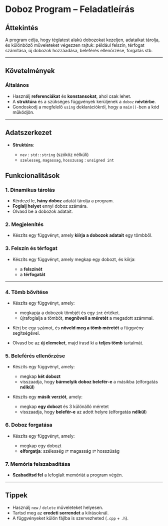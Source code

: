 
# Doboz Program – Feladatleírás

## Áttekintés

A program célja, hogy téglatest alakú dobozokat kezeljen, adataikat tárolja, és különböző műveleteket végezzen rajtuk: például felszín, térfogat számítása, új dobozok hozzáadása, beleférés ellenőrzése, forgatás stb.

---

## Követelmények

### Általános

* Használj **referenciákat** és **konstansokat**, ahol csak lehet.
* A **struktúra** és a szükséges függvények kerüljenek a `doboz` **névtérbe**.
* Gondoskodj a megfelelő `using` deklarációkról, hogy a `main()`-ben a kód működjön.

---

## Adatszerkezet

* **Struktúra**:

  * `nev` : `std::string` (szóköz nélküli)
  * `szelesseg`, `magassag`, `hosszusag` : `unsigned int`



## Funkcionalitások

### 1. Dinamikus tárolás

* Kérdezd le, **hány doboz** adatát tárolja a program.
* **Foglalj helyet** ennyi doboz számára.
* Olvasd be a dobozok adatait.

### 2. Megjelenítés

* Készíts egy függvényt, amely **kiírja a dobozok adatait** egy tömbből.

### 3. Felszín és térfogat

* Készíts egy függvényt, amely megkap egy dobozt, és kiírja:

  * a **felszínét**
  * a **térfogatát**
---
### 4. Tömb bővítése

* Készíts egy függvényt, amely:

  * megkapja a dobozok tömbjét és egy `int` értéket.
  * újrafoglalja a tömböt, **megnöveli a méretét** a megadott számmal.
* Kérj be egy számot, és **növeld meg a tömb méretét** a függvény segítségével.

* Olvasd be az **új elemeket**, majd írasd ki a **teljes tömb** tartalmát.

### 5. Beleférés ellenőrzése

* Készíts egy függvényt, amely:

  * megkap **két dobozt**
  * visszaadja, hogy **bármelyik doboz belefér-e** a másikba (elforgatás **nélkül**)
* Készíts egy **másik verziót**, amely:

  * megkap **egy dobozt** és 3 különálló méretet
  * visszaadja, hogy **belefér-e** az adott helyre (elforgatás **nélkül**)

### 6. Doboz forgatása

* Készíts egy függvényt, amely:

  * megkap egy dobozt
  * **elforgatja**: szélesség ⇄ magasság ⇄ hosszúság


### 7. Memória felszabadítása

* **Szabadítsd fel** a lefoglalt memóriát a program végén.

---

## Tippek

* Használj `new` / `delete` műveleteket helyesen.
* Tartsd meg az **eredeti sorrendet** a kiírásoknál.
* A függvényeket külön fájlba is szervezheted (`.cpp` + `.h`).

 